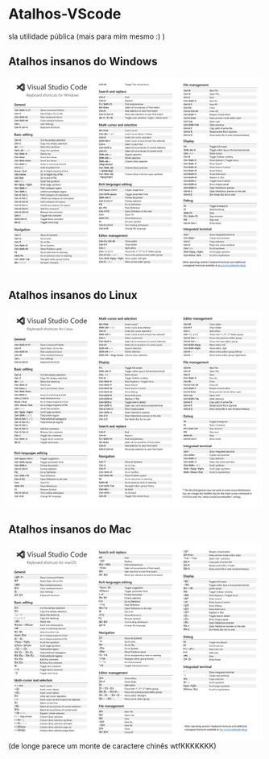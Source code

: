 # Atalhos-VScode
sla utilidade pública (mais para mim mesmo :) )

## Atalhos insanos do Windows
![Atalhos insanos do Windows](./atalhos/atalhos_windows.jpg)
## Atalhos insanos do Linux
![Atalhos insanos doLinux](./atalhos/atalhos_linux.jpg)
## Atalhos insanos do Mac
![Atalhos insanos do Mac](./atalhos/atalhos_mac.jpg)
(de longe parece um monte de caractere chinês wtfKKKKKKK)
